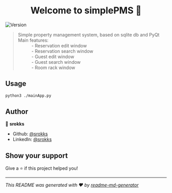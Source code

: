 <h1 align="center">Welcome to simplePMS 👋</h1>
<p>
  <img alt="Version" src="https://img.shields.io/badge/version-0.1-blue.svg?cacheSeconds=2592000" />
</p>

> Simple property management system, based on sqlite db and PyQt </br>
> Main features:</br>
>  &emsp;&emsp;&emsp;- Reservation edit window </br>
>  &emsp;&emsp;&emsp;- Reservation search window </br>
>  &emsp;&emsp;&emsp;- Guest edit window </br>
>  &emsp;&emsp;&emsp;- Guest search window </br>
>  &emsp;&emsp;&emsp;- Room rack window </br>

## Usage

```sh
python3 ./mainApp.py
```

## Author

👤 **srokks**

* Github: [@srokks](https://github.com/srokks)
* LinkedIn: [@srokks](https://linkedin.com/in/srokks)

## Show your support

Give a ⭐️ if this project helped you!

***
_This README was generated with ❤️ by [readme-md-generator](https://github.com/kefranabg/readme-md-generator)_